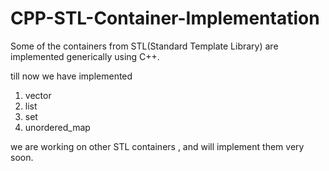 # CPP-STL-Container-Implementation
Some of the containers from STL(Standard Template Library) are implemented generically using C++.

till now we have implemented
1. vector
2. list
3. set
4. unordered_map

we are working on other STL containers , and will implement them very soon.
